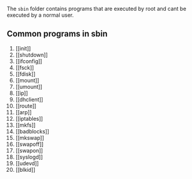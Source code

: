 The `sbin` folder contains programs that are executed by root and cant be executed by a normal user.

## Common programs in sbin
1. [[init]]
2. [[shutdown]]
3. [[ifconfig]]
4. [[fsck]]
5. [[fdisk]]
6. [[mount]]
7. [[umount]]
8. [[ip]]
9. [[dhclient]]
10. [[route]]
11. [[arp]]
12. [[iptables]]
13. [[mkfs]]
14. [[badblocks]]
15. [[mkswap]]
16. [[swapoff]]
17. [[swapon]]
18. [[syslogd]]
19. [[udevd]]
20. [[blkid]]